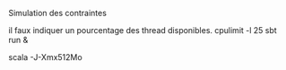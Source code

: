 Simulation des contraintes

il faux indiquer un pourcentage des thread disponibles.
cpulimit -l 25 sbt run &

scala -J-Xmx512Mo